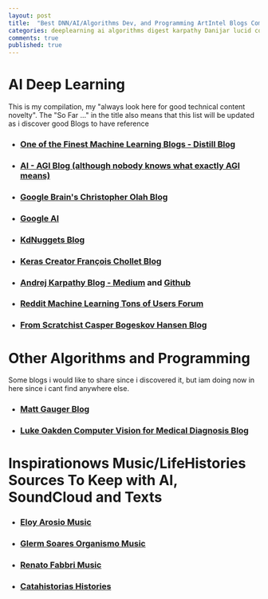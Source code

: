 ```yaml
---
layout: post
title:  "Best DNN/AI/Algorithms Dev, and Programming ArtIntel Blogs Compilation - So Far ..."
categories: deeplearning ai algorithms digest karpathy Danijar lucid colah googleai kdnuggets sound
comments: true
published: true
---
```


# AI Deep Learning

This is my compilation, my "always look here for good technical content novelty". The "So Far ..." in the title also means that this list will be updated as i discover good Blogs to have reference

- ### [One of the Finest Machine Learning Blogs - Distill Blog][distill]

- ### [AI - AGI Blog (although nobody knows what exactly AGI means)][agi]

- ### [Google Brain's Christopher Olah Blog][colah] 

- ### [Google AI][googleai]

- ### [KdNuggets Blog][kdnuggets]

- ### [Keras Creator François Chollet Blog][fchollet]

- ### [Andrej Karpathy Blog - Medium][karpathymedium] and [Github][karpathygithub]

- ### [Reddit Machine Learning Tons of Users Forum][reddit]

- ### [From Scratchist Casper Bogeskov Hansen Blog][casper]

# Other Algorithms and Programming

Some blogs i would like to share since i discovered it, but iam doing now in here since i cant find anywhere else.

- ### [Matt Gauger Blog][mattgauger]
- ### [Luke Oakden Computer Vision for Medical Diagnosis Blog][luke]

# Inspirationows Music/LifeHistories Sources To Keep with AI, SoundCloud and Texts

- ### [Eloy Arosio Music][eloy]
- ### [Glerm Soares Organismo Music][glerm]
- ### [Renato Fabbri Music][rfabbri]
- ### [Catahistorias Histories][fabi]

[agi]: https://agi.io/blog/
[colah]: http://colah.github.io
[distill]: https://distill.pub/
[spa]: https://rcalsaverini.github.io/year-archive/
[googleai]: https://ai.googleblog.com/ 
[karpathymedium]: https://medium.com/@karpathy
[karpathygithub]: http://karpathy.github.io/
[victors]: https://vict0rs.ch/
[fchollet]: https://fchollet.com/
[mattgauger]: http://blog.mattgauger.com/
[kdnuggets]: https://www.kdnuggets.com/
[reddit]: https://www.reddit.com/r/MachineLearning/
[casper]: https://mlfromscratch.com/
[luke]: https://lukeoakdenrayner.wordpress.com/research/
[eloy]: https://soundcloud.com/eloy-ar-sio
[glerm]: https://soundcloud.com/organismo/tracks
[rfabbri]: https://soundcloud.com/le-poste-tche/sets
[fabi]: https://catahistorias.wordpress.com/
